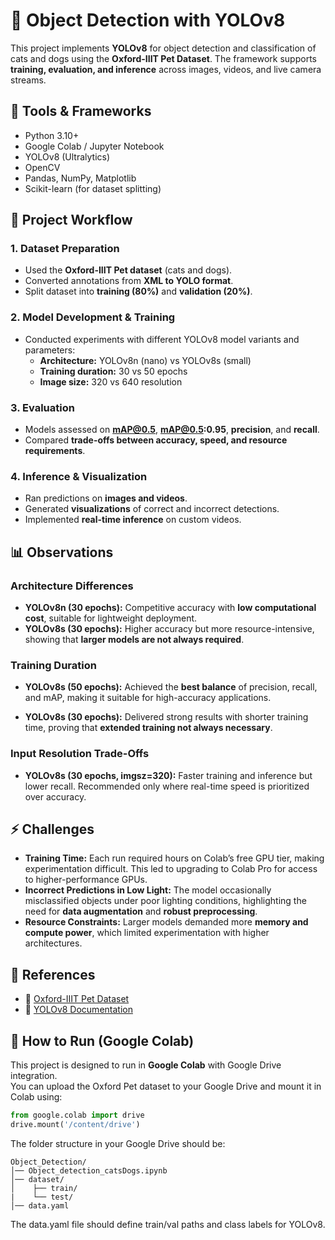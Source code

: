 # 🐾 Object Detection with YOLOv8  

This project implements **YOLOv8** for object detection and classification of cats and dogs using the **Oxford-IIIT Pet Dataset**. The framework supports **training, evaluation, and inference** across images, videos, and live camera streams.  



## 🔧 Tools & Frameworks  
- Python 3.10+  
- Google Colab / Jupyter Notebook  
- YOLOv8 (Ultralytics)  
- OpenCV  
- Pandas, NumPy, Matplotlib  
- Scikit-learn (for dataset splitting)  



## 📌 Project Workflow  

### 1. Dataset Preparation  
- Used the **Oxford-IIIT Pet dataset** (cats and dogs).  
- Converted annotations from **XML to YOLO format**.  
- Split dataset into **training (80%)** and **validation (20%)**.  

### 2. Model Development & Training  
- Conducted experiments with different YOLOv8 model variants and parameters:  
  - **Architecture:** YOLOv8n (nano) vs YOLOv8s (small)  
  - **Training duration:** 30 vs 50 epochs  
  - **Image size:** 320 vs 640 resolution  

### 3. Evaluation  
- Models assessed on **mAP@0.5**, **mAP@0.5:0.95**, **precision**, and **recall**.  
- Compared **trade-offs between accuracy, speed, and resource requirements**.  

### 4. Inference & Visualization  
- Ran predictions on **images and videos**.  
- Generated **visualizations** of correct and incorrect detections.  
- Implemented **real-time inference** on custom videos.  



## 📊 Observations  

### Architecture Differences  
- **YOLOv8n (30 epochs):** Competitive accuracy with **low computational cost**, suitable for lightweight deployment.  
- **YOLOv8s (30 epochs):** Higher accuracy but more resource-intensive, showing that **larger models are not always required**.  

### Training Duration  
- **YOLOv8s (50 epochs):** Achieved the **best balance** of precision, recall, and mAP, making it suitable for high-accuracy applications.
 
- **YOLOv8s (30 epochs):** Delivered strong results with shorter training time, proving that **extended training not always necessary**.  

### Input Resolution Trade-Offs  
- **YOLOv8s (30 epochs, imgsz=320):** Faster training and inference but lower recall. Recommended only where real-time speed is prioritized over accuracy.   



## ⚡ Challenges  

- **Training Time:** Each run required hours on Colab’s free GPU tier, making experimentation difficult. This led to upgrading to Colab Pro for access to higher-performance GPUs.
- **Incorrect Predictions in Low Light:** The model occasionally misclassified objects under poor lighting conditions, highlighting the need for **data augmentation** and **robust preprocessing**.  
- **Resource Constraints:** Larger models demanded more **memory and compute power**, which limited experimentation with higher architectures.



## 📖 References  
- 📂 [Oxford-IIIT Pet Dataset](https://public.roboflow.com/object-detection/oxford-pets)  
- 📘 [YOLOv8 Documentation](https://docs.ultralytics.com/)  



## 🚀 How to Run (Google Colab)  

This project is designed to run in **Google Colab** with Google Drive integration.  
You can upload the Oxford Pet dataset to your Google Drive and mount it in Colab using:  

```python
from google.colab import drive
drive.mount('/content/drive')
```

The folder structure in your Google Drive should be:
```
Object_Detection/
│── Object_detection_catsDogs.ipynb
│── dataset/
│    ├── train/
|    └── test/
│── data.yaml
```
The data.yaml file should define train/val paths and class labels for YOLOv8.
